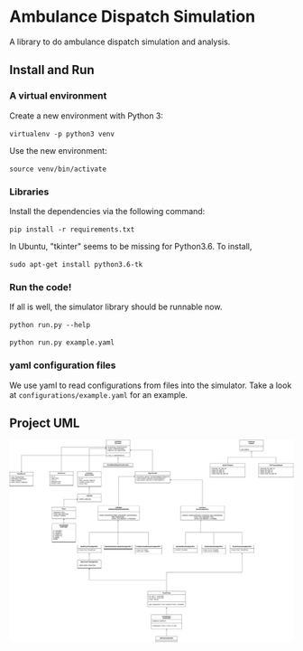 # Ambulance Dispatch Simulation

A library to do ambulance dispatch simulation and analysis.

## Install and Run

### A virtual environment

Create a new environment with Python 3: 

`virtualenv -p python3 venv`

Use the new environment:

`source venv/bin/activate`


### Libraries

Install the dependencies via the following command:

`pip install -r requirements.txt` 

In Ubuntu, "tkinter" seems to be missing for Python3.6. To install,

`sudo apt-get install python3.6-tk`


### Run the code! 

If all is well, the simulator library should be runnable now. 

`python run.py --help`

`python run.py example.yaml`

### yaml configuration files

We use yaml to read configurations from files into the simulator. Take a look 
at `configurations/example.yaml` for an example.

## Project UML

![](uml/ems_uml.png)

